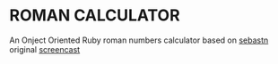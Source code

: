 ROMAN CALCULATOR
================

An Onject Oriented Ruby roman numbers calculator based on [sebastn](https://github.com/sbastn) 
original [screencast](http://holatdd.com/videos/numeros-romanos) 